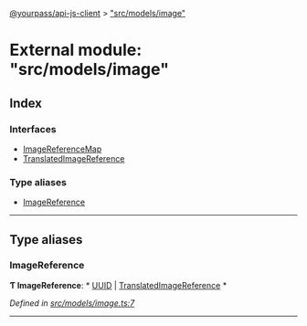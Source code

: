 [@yourpass/api-js-client](../README.md) > ["src/models/image"](../modules/_src_models_image_.md)

# External module: "src/models/image"

## Index

### Interfaces

* [ImageReferenceMap](../interfaces/_src_models_image_.imagereferencemap.md)
* [TranslatedImageReference](../interfaces/_src_models_image_.translatedimagereference.md)

### Type aliases

* [ImageReference](_src_models_image_.md#imagereference)

---

## Type aliases

<a id="imagereference"></a>

###  ImageReference

**Ƭ ImageReference**: * [UUID](_src_models_uuid_.md#uuid) &#124; [TranslatedImageReference](../interfaces/_src_models_image_.translatedimagereference.md)
*

*Defined in [src/models/image.ts:7](https://github.com/yourpass/yourpass-api-js-client/blob/760fbb8/src/models/image.ts#L7)*

___

